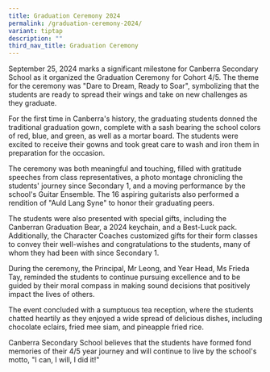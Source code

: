 ```yaml
---
title: Graduation Ceremony 2024
permalink: /graduation-ceremony-2024/
variant: tiptap
description: ""
third_nav_title: Graduation Ceremony
---
```

<p>September 25, 2024 marks a significant milestone for Canberra Secondary
School as it organized the Graduation Ceremony for Cohort 4/5. The theme
for the ceremony was "Dare to Dream, Ready to Soar", symbolizing that the
students are ready to spread their wings and take on new challenges as
they graduate.</p>
<p>For the first time in Canberra's history, the graduating students donned
the traditional graduation gown, complete with a sash bearing the school
colors of red, blue, and green, as well as a mortar board. The students
were excited to receive their gowns and took great care to wash and iron
them in preparation for the occasion.</p>
<p>The ceremony was both meaningful and touching, filled with gratitude speeches
from class representatives, a photo montage chronicling the students' journey
since Secondary 1, and a moving performance by the school's Guitar Ensemble.
The 16 aspiring guitarists also performed a rendition of "Auld Lang Syne"
to honor their graduating peers.</p>
<p>The students were also presented with special gifts, including the Canberran
Graduation Bear, a 2024 keychain, and a Best-Luck pack. Additionally, the
Character Coaches customized gifts for their form classes to convey their
well-wishes and congratulations to the students, many of whom they had
been with since Secondary 1.</p>
<p>During the ceremony, the Principal, Mr Leong, and Year Head, Ms Frieda
Tay, reminded the students to continue pursuing excellence and to be guided
by their moral compass in making sound decisions that positively impact
the lives of others.</p>
<p>The event concluded with a sumptuous tea reception, where the students
chatted heartily as they enjoyed a wide spread of delicious dishes, including
chocolate eclairs, fried mee siam, and pineapple fried rice.</p>
<p>Canberra Secondary School believes that the students have formed fond
memories of their 4/5 year journey and will continue to live by the school's
motto, "I can, I will, I did it!"</p>